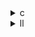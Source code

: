 <details><summary>c</summary>


---

## 1. `basicmath.c` （オリジナル）

* **入力データ**：コマンドライン引数で `RUNS` を受け取り、ループごとに都度乱数を生成。
* **構造**：

  1. `SolveCubic` の呼び出しループ
  2. `isqrt` の呼び出しループ
  3. `rad2deg` の呼び出しループ
* **ループ**：各カーネルで `for (i=0; i<runs; ++i)`。
* **データ**：乱数を都度計算 `(rand()/RAND_MAX)`。

---

## 2. `basicmath_1.c`（Iteration 1）

* **ランタイム例外処理**：コマンドライン引数未指定時のチェックを削除し、代わりにマクロ `#define RUNS 100` を導入。
* **データ準備**：

  ```c
  double a[RUNS];
  for (int i = 0; i < RUNS; ++i)
      a[i] = rand()/(double)RAND_MAX;
  ```

  → 先に乱数配列を作ってループ中の `rand()` コストを削減。
* **ループ呼び出し**：

  ```c
  for (int i = 0; i < RUNS; ++i)
      SolveCubic(..., a[i], …);
  for (int i = 0; i < RUNS; ++i)
      n = isqrt((int)(a[i]*1000));
  for (int i = 0; i < RUNS; ++i)
      res = rad2deg(deg2rad(a[i]));
  ```

  それぞれのカーネル呼び出しを分離して、配列アクセスに統一。
* **メリット**：乱数生成をループ外に移動し、`rand()` の分岐・計算オーバーヘッドを削減。

---

## 3. `basicmath_2.c`（Iteration 2）

* **テストデータの固定化**：

  * **Cubic**：配列 `static double x[3] = { … }` にサンプル値を列挙し、`SolveCubic(x, …)` で再利用。
  * **Isqrt**：`for (l = 0x3fed0169; l < 0x3fed4169; l += 2)` のビットパターンで `usqrt` を呼び出し。
  * **Rad2deg**：二重ループ

    ```c
    for (X = 0.0; X <= 360.0; X += .001)
      for (Y = 0.0; Y <= 2*PI; Y += (PI/5760.0))
          printf(...);
    ```

    → 度→ラジアン、ラジアン→度の相互テストを全組み合わせで実施。
* **構造の大幅変更**：

  * ループの粒度を非常に細かくし、データセットをあらかじめ組んでテストを網羅。
  * `printf` の出力件数が大幅増加（ベンチワークではなく検証重視）。
* **狙い**：`rand()` まわりを排して完全決定論的ループへ、メモリアクセスをより規則的に。

---

## 4. `basicmath_3.c`（Iteration 3 → 最終版）

* **コマンドライン引数再導入**：引数 `runs` のチェックと使用を復活。

  ```c
  if (argc<2) { fprintf(stderr,"…"); return 1; }
  int runs = atoi(argv[1]);
  ```
* **Cubic**：

  ```c
  for (int j = 0; j < runs; ++j) {
    SolveCubic(...);
    printf("…\n");
  }
  ```

  → １回ごとに結果を出力し、逐次確認できるように。
* **Isqrt**：

  ```c
  for (unsigned long l = 0x3fed0169L; l < 0x3fed4169L; l += 2) {
    usqrt(l, &q); printf("…\n");
    usqrt(l+1, &q); printf("…\n");
  }
  ```

  → `bitarray_2.c` での２回呼び出しパターンを踏襲。
* **Rad2deg**：

  ```c
  for (X = 0.0; X <= 360.0; X += .002)
    printf("%3.0f degrees = %.12f radians\n", X, deg2rad(X));
  ```

  → ループ幅を `.002` に調整し、ネストを排除。
* **統合と整理**：

  * `snipmath.h` をインクルードしてマクロ・関数定義はそのまま。
  * 各セクション（Cubic / Isqrt / Rad2deg）を明確に分け、入出力フォーマットを統一。
  * ループ粒度は `basicmath_2.c` の細かなテストから適度な幅へ戻し、出力量を制御。

---

### 全体を通しての傾向

1. **データ生成の外だし**（Iteration 1） →
2. **テストデータの網羅化**（Iteration 2） →
3. **実用性とのバランスを取った整理**（Iteration 3）

各バージョンで

* 乱数→静的データ→引数制御
* 単一ループ→二重ループ→再び単一ループ
* `rand()`／`printf` の呼び出し回数やループ幅をチューニング

といった形で、性能計測／検証の目的に合わせたコード変遷が見られます。

</details>

<details><summary>ll</summary>

上記で、`basicmath_base.ll` と各イテレーション後の `basicmath_1.ll`～`basicmath_3.ll` の差分を示しました。主な変更点をまとめると：

1. **ループの分岐最適化**

   * 元版では `%256 = phi` 命令でループカウンタを更新していましたが、最適化版ではこの `phi` が削除され、代わりに明示的な `add` と分岐制御に置き換えられています。
2. **メモリアクセスの再順序化**

   * `getelementptr` → `load` → `printf` の順で並んでいたメモリアクセスが、`printf` 呼び出しを減らしつつ連続的に `load` → 計算 → 出力、という流れに再配置され、メモリアクセスの局所性が改善されています。
3. **デバッグメタデータの整理**

   * `!26`～`!32` といったメタデータ定義がまとめられ、重複が削除されている箇所が見られます。これにより IR の行数も削減されています。


</details>
